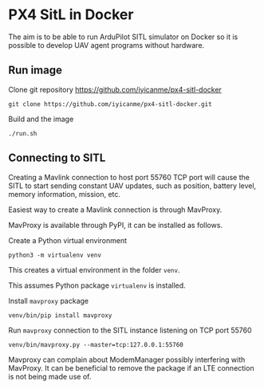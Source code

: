
# PX4 SitL in Docker

The aim is to be able to run ArduPilot SITL simulator on Docker so it is possible to develop UAV agent programs without hardware.

## Run image
Clone git repository https://github.com/iyicanme/px4-sitl-docker

```
git clone https://github.com/iyicanme/px4-sitl-docker.git
```

Build and the image

```
./run.sh
```

## Connecting to SITL

Creating a Mavlink connection to host port 55760 TCP port will cause the SITL to start sending constant UAV updates, such as position, battery level, memory information, mission, etc.

Easiest way to create a Mavlink connection is through MavProxy.

MavProxy is available through PyPI, it can be installed as follows.

Create a Python virtual environment

```
python3 -m virtualenv venv
```

This creates a virtual environment in the folder `venv`.

This assumes Python package `virtualenv` is installed.

Install `mavproxy` package

```
venv/bin/pip install mavproxy
```

Run `mavproxy` connection to the SITL instance listening on TCP port 55760

```
venv/bin/mavproxy.py --master=tcp:127.0.0.1:55760
```

Mavproxy can complain about ModemManager possibly interfering with MavProxy.
It can be beneficial to remove the package if an LTE connection is not being made use of. 
